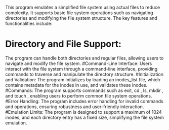 This program emulates a simplified file system using actual files to reduce complexity. It supports basic file system operations such as navigating directories and modifying the file system structure. The key features and functionalities include:

# Directory and File Support:
The program can handle both directories and regular files, allowing users to navigate and modify the file system.
#Command-Line Interface: 
Users interact with the file system through a command-line interface, providing commands to traverse and manipulate the directory structure.
#Initialization and Validation: 
The program initializes by loading an inodes_list file, which contains metadata for the inodes in use, and validates these inodes.
#Commands: 
The program supports commands such as exit, cd <name>, ls, mkdir <name>, and touch <name>, enabling users to perform common file system operations.
#Error Handling: 
The program includes error handling for invalid commands and operations, ensuring robustness and user-friendly interaction.
#Emulation Limits: 
The program is designed to support a maximum of 1024 inodes, and each directory entry has a fixed size, simplifying the file system emulation.
